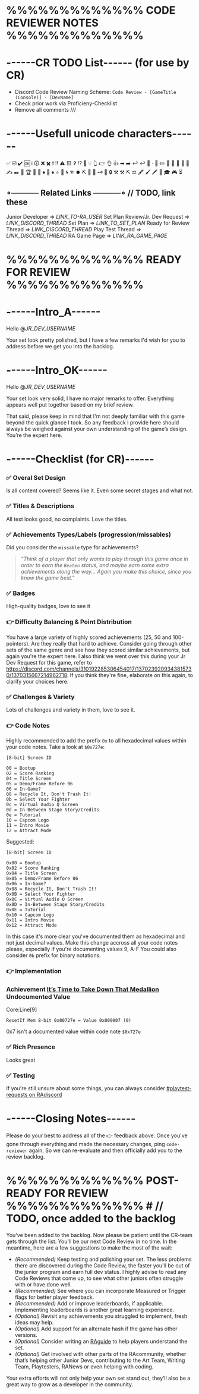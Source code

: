 # %%%%%%%%%%%%% CODE REVIEWER NOTES %%%%%%%%%%%%% #

# ------CR TODO List------ (for use by CR)
- Discord Code Review Naming Scheme: `Code Review - [GameTitle (Console)] - [DevName]`
- Check prior work via Proficieny-Checklist
- Remove all comments ///

# ------Usefull unicode characters------
✅ ☑️ ✔️ 🆗
ℹ️   🛈
❌  ✖️
❗  ‼️  ⚠️ 🟨
❓ ⁉️  🚩
💡
👆  👉  👌  👍
➡   ➡️
↩   ↩️   🔄
·
📝  ✏️  📜  💬  📑  📌  📍  ✍️  ✒️
💎 🏆  💠 🏅 
♦  🔶 ♦️  ⭐️  🔶  🌀  ⚜️  ⏺️ 
⛏️  🔨  🔧  🗝️  🔑  🔒  ⚒️ ⚒ ⛏ ⚖️
🖋️  🖌️  🖍️  🔎
🎓 	🎮
⏳

## ∘───── Related Links ─────∘ // TODO, link these
Junior Developer => _LINK_TO-RA_USER_
Set Plan Review/Jr. Dev Request => _LINK_DISCORD_THREAD_
Set Plan => _LINK_TO_SET_PLAN_
Ready for Review Thread => _LINK_DISCORD_THREAD_
Play Test Thread => _LINK_DISCORD_THREAD_
RA Game Page => _LINK_RA_GAME_PAGE_

# %%%%%%%%%%%%% READY FOR REVIEW %%%%%%%%%%%%% #

# ------Intro_A------

Hello @_JR_DEV_USERNAME_

Your set look pretty polished, but I have a few remarks I'd wish for you to address before we get you into the backlog.

# ------Intro_OK------

Hello @_JR_DEV_USERNAME_

Your set look very solid, I have no major remarks to offer. Everything appears well put together based on my brief review.

That said, please keep in mind that I'm not deeply familiar with this game beyond the quick glance I took. So any feedback I provide here should always be weighed against your own understanding of the game’s design. You’re the expert here.

# ------Checklist (for CR)------

### ✅ Overal Set Design
Is all content covered? Seems like it. Even some secret stages and what not.

### ✅ Titles & Descriptions
All text looks good, no complaints. Love the titles.

### ✅ Achievements Types/Labels (progression/missables)
Did you consider the `missable` type for achievements? 
> *"Think of a player that only wants to play through this game once in order to earn the `Beaten` status, and maybe earn some extra achievements along the way... Again you make this choice, since you know the game best."*

### ✅ Badges
High-quality badges, love to see it

### 👉 Difficulty Balancing & Point Distribution
You have a large variety of highly scored achievements (25, 50 and 100-pointers). Are they really that hard to achieve. Consider going through other sets of the same genre and see how they scored similar achievements, but again you're the expert here. I also think we went over this during your Jr Dev Request for this game, refer to https://discord.com/channels/310192285306454017/1370239209343815730/1370315667214962718. If you think they're fine, elaborate on this again, to clarify your choices here.

### ✅ Challenges & Variety
Lots of challenges and variety in them, love to see it.

### 👉 Code Notes
Highly recommended to add the prefix `0x` to all hexadecimal values within your code notes. Take a look at `$0x727e`:
``` 	
[8-bit] Screen ID

00 = Bootup
02 = Score Ranking
04 = Title Screen
05 = Demo/Frame Before 06
06 = In-Game?
08 = Recycle It, Don't Trash It!
0b = Select Your Fighter
0c = Virtual Audio Q Screen
0d = In-Between Stage Story/Credits
0e = Tutorial
10 = Capcom Logo
11 = Intro Movie
12 = Attract Mode
```

Suggested: 
``` 	
[8-bit] Screen ID

0x00 = Bootup
0x02 = Score Ranking
0x04 = Title Screen
0x05 = Demo/Frame Before 06
0x06 = In-Game?
0x08 = Recycle It, Don't Trash It!
0x0B = Select Your Fighter
0x0C = Virtual Audio Q Screen
0x0D = In-Between Stage Story/Credits
0x0E = Tutorial
0x10 = Capcom Logo
0x11 = Intro Movie
0x12 = Attract Mode
```
In this case it's more clear you've documented them as hexadecimal and not just decimal values.
Make this change accross all your code notes please, especially if you're documenting values 9, A-F
You could also consider `0b` prefix for binary notations.


### 👉 Implementation
### Achievement [It’s Time to Take Down That Medallion](https://retroachievements.org/achievement/520713) Undocumented Value
Core:Line[9] 
```
ResetIf Mem 8-bit 0x00727e = Value 0x000007 (0)
```
0x7 isn't a documented value within code note `$0x727e`

### ✅ Rich Presence
Looks great

### ✅ Testing
If you're still unsure about some things, you can always consider [#playtest-requests on RAdiscord](https://discord.com/channels/310192285306454017/1169258130555797524)

# ------Closing Notes------

Please do your best to address all of the 👉 feedback above. Once you've gone through everything and made the necessary changes, ping `code-reviewer` again, So we can re-evaluate and then officially add you to the review backlog.

# %%%%%%%%%%%%% POST-READY FOR REVIEW %%%%%%%%%%%%% # // TODO, once added to the backlog

You've been added to the backlog. Now please be patient until the CR-team gets through the list. You'll be our next Code Review in no time. 
In the meantime, here are a few suggestions to make the most of the wait:
- *(Recommended)* Keep testing and polishing your set. The less problems there are discovered during the Code Review, the faster you'll be out of the junior program and earn full dev status. I highly advise to read any Code Reviews that come up, to see what other juniors often struggle with or have done well.
- *(Recommended)* See where you can incorporate Measured or Trigger flags for better player feedback.
- *(Recommended)* Add or improve leaderboards, if applicable. Implementing leaderboards is another great learning experience.
- *(Optional)* Revisit any achievements you struggled to implement, fresh ideas may help. 
- *(Optional)* Add support for an alternate hash if the game has other versions.
- *(Optional)* Consider writing an [RAguide](https://github.com/RetroAchievements/guides/wiki) to help players understand the set.
- *(Optional)* Get involved with other parts of the RAcommunity, whether that’s helping other Junior Devs, contributing to the Art Team, Writing Team, Playtesters, RANews or even helping with coding.

Your extra efforts will not only help your own set stand out, they’ll also be a great way to grow as a developer in the community.
